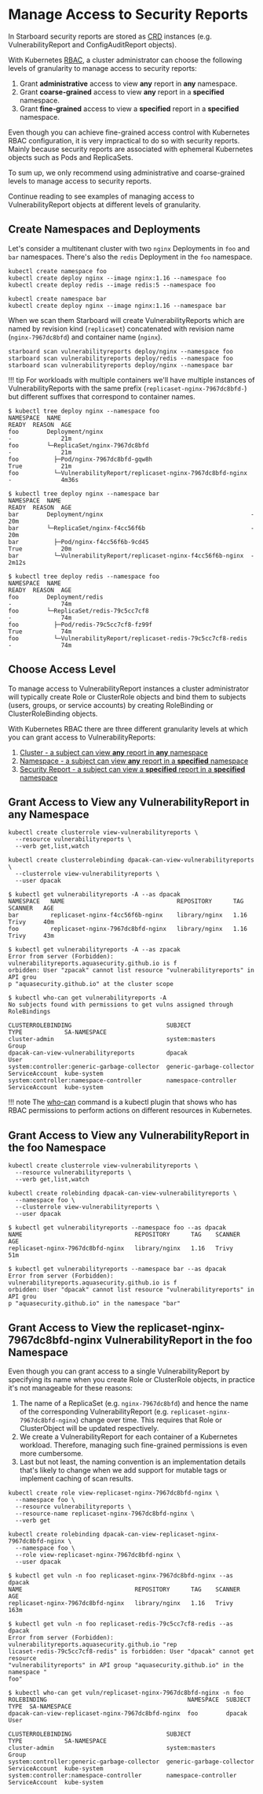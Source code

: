# Manage Access to Security Reports

In Starboard security reports are stored as [CRD] instances (e.g. VulnerabilityReport and ConfigAuditReport objects).

With Kubernetes [RBAC], a cluster administrator can choose the following levels of granularity to manage access to
security reports:

1. Grant **administrative** access to view **any** report in **any** namespace.
2. Grant **coarse-grained** access to view **any** report in a **specified** namespace.
3. Grant **fine-grained** access to view a **specified** report in a **specified** namespace.

Even though you can achieve fine-grained access control with Kubernetes RBAC configuration, it is very impractical to do
so with security reports. Mainly because security reports are associated with ephemeral Kubernetes objects such as Pods
and ReplicaSets.

To sum up, we only recommend using administrative and coarse-grained levels to manage access to security reports.

Continue reading to see examples of managing access to VulnerabilityReport objects at different levels of granularity.

## Create Namespaces and Deployments

Let's consider a multitenant cluster with two `nginx` Deployments in `foo` and `bar` namespaces. There's also the
`redis` Deployment in the `foo` namespace.

```
kubectl create namespace foo
kubectl create deploy nginx --image nginx:1.16 --namespace foo
kubectl create deploy redis --image redis:5 --namespace foo
```

```
kubectl create namespace bar
kubectl create deploy nginx --image nginx:1.16 --namespace bar
```

When we scan them Starboard will create VulnerabilityReports which are named by revision kind (`replicaset`)
concatenated with revision name (`nginx-7967dc8bfd`) and container name (`nginx`).

```
starboard scan vulnerabilityreports deploy/nginx --namespace foo
starboard scan vulnerabilityreports deploy/redis --namespace foo
starboard scan vulnerabilityreports deploy/nginx --namespace bar
```

!!! tip
    For workloads with multiple containers we'll have multiple instances of VulnerabilityReports with the same prefix
    (`replicaset-nginx-7967dc8bfd-`) but different suffixes that correspond to container names.

```console
$ kubectl tree deploy nginx --namespace foo
NAMESPACE  NAME                                                       READY  REASON  AGE
foo        Deployment/nginx                                           -              21m
foo        └─ReplicaSet/nginx-7967dc8bfd                              -              21m
foo          ├─Pod/nginx-7967dc8bfd-gqw8h                             True           21m
foo          └─VulnerabilityReport/replicaset-nginx-7967dc8bfd-nginx  -              4m36s
```

```console
$ kubectl tree deploy nginx --namespace bar
NAMESPACE  NAME                                                      READY  REASON  AGE
bar        Deployment/nginx                                          -              20m
bar        └─ReplicaSet/nginx-f4cc56f6b                              -              20m
bar          ├─Pod/nginx-f4cc56f6b-9cd45                             True           20m
bar          └─VulnerabilityReport/replicaset-nginx-f4cc56f6b-nginx  -              2m12s
```



```console
$ kubectl tree deploy redis --namespace foo
NAMESPACE  NAME                                                       READY  REASON  AGE
foo        Deployment/redis                                           -              74m
foo        └─ReplicaSet/redis-79c5cc7cf8                              -              74m
foo          ├─Pod/redis-79c5cc7cf8-fz99f                             True           74m
foo          └─VulnerabilityReport/replicaset-redis-79c5cc7cf8-redis  -              74m
```

## Choose Access Level

To manage access to VulnerabilityReport instances a cluster administrator will typically create Role or ClusterRole
objects and bind them to subjects (users, groups, or service accounts) by creating RoleBinding or ClusterRoleBinding
objects.

With Kubernetes RBAC there are three different granularity levels at which you can grant access to VulnerabilityReports:

1. [Cluster - a subject can view **any** report in **any** namespace](#grant-access-to-view-any-vulnerabilityreport-in-any-namespace)
2. [Namespace - a subject can view **any** report in a **specified** namespace](#grant-access-to-view-any-vulnerabilityreport-in-the-foo-namespace)
3. [Security Report - a subject can view a **specified** report in a **specified** namespace](#grant-access-to-view-the-replicaset-nginx-7967dc8bfd-nginx-vulnerabilityreport-in-the-foo-namespace)

## Grant Access to View any VulnerabilityReport in any Namespace

```
kubectl create clusterrole view-vulnerabilityreports \
  --resource vulnerabilityreports \
  --verb get,list,watch
```

```
kubectl create clusterrolebinding dpacak-can-view-vulnerabilityreports \
  --clusterrole view-vulnerabilityreports \
  --user dpacak
```

```console
$ kubectl get vulnerabilityreports -A --as dpacak
NAMESPACE   NAME                                REPOSITORY      TAG    SCANNER   AGE
bar         replicaset-nginx-f4cc56f6b-nginx    library/nginx   1.16   Trivy     40m
foo         replicaset-nginx-7967dc8bfd-nginx   library/nginx   1.16   Trivy     43m
```

```console
$ kubectl get vulnerabilityreports -A --as zpacak
Error from server (Forbidden): vulnerabilityreports.aquasecurity.github.io is f
orbidden: User "zpacak" cannot list resource "vulnerabilityreports" in API grou
p "aquasecurity.github.io" at the cluster scope
```

```console
$ kubectl who-can get vulnerabilityreports -A
No subjects found with permissions to get vulns assigned through RoleBindings

CLUSTERROLEBINDING                           SUBJECT                    TYPE            SA-NAMESPACE
cluster-admin                                system:masters             Group
dpacak-can-view-vulnerabilityreports         dpacak                     User
system:controller:generic-garbage-collector  generic-garbage-collector  ServiceAccount  kube-system
system:controller:namespace-controller       namespace-controller       ServiceAccount  kube-system
```

!!! note
    The [who-can] command is a kubectl plugin that shows who has RBAC permissions to perform actions on different
    resources in Kubernetes.

## Grant Access to View any VulnerabilityReport in the foo Namespace

```
kubectl create clusterrole view-vulnerabilityreports \
  --resource vulnerabilityreports \
  --verb get,list,watch
```

```
kubectl create rolebinding dpacak-can-view-vulnerabilityreports \
  --namespace foo \
  --clusterrole view-vulnerabilityreports \
  --user dpacak
```

```console
$ kubectl get vulnerabilityreports --namespace foo --as dpacak
NAME                                REPOSITORY      TAG    SCANNER   AGE
replicaset-nginx-7967dc8bfd-nginx   library/nginx   1.16   Trivy     51m
```

```console
$ kubectl get vulnerabilityreports --namespace bar --as dpacak
Error from server (Forbidden): vulnerabilityreports.aquasecurity.github.io is f
orbidden: User "dpacak" cannot list resource "vulnerabilityreports" in API grou
p "aquasecurity.github.io" in the namespace "bar"
```

## Grant Access to View the replicaset-nginx-7967dc8bfd-nginx VulnerabilityReport in the foo Namespace

Even though you can grant access to a single VulnerabilityReport by specifying its name when you create Role or
ClusterRole objects, in practice it's not manageable for these reasons:

1. The name of a ReplicaSet (e.g. `nginx-7967dc8bfd`) and hence the name of the corresponding VulnerabilityReport (e.g.
   `replicaset-nginx-7967dc8bfd-nginx`) change over time. This requires that Role or ClusterObject will be updated
   respectively.
2. We create a VulnerabilityReport for each container of a Kubernetes workload. Therefore, managing such fine-grained
   permissions is even more cumbersome.
3. Last but not least, the naming convention is an implementation details that's likely to change when we add support
   for mutable tags or implement caching of scan results.

```
kubectl create role view-replicaset-nginx-7967dc8bfd-nginx \
  --namespace foo \
  --resource vulnerabilityreports \
  --resource-name replicaset-nginx-7967dc8bfd-nginx \
  --verb get
```

```
kubectl create rolebinding dpacak-can-view-replicaset-nginx-7967dc8bfd-nginx \
  --namespace foo \
  --role view-replicaset-nginx-7967dc8bfd-nginx \
  --user dpacak
```

```console
$ kubectl get vuln -n foo replicaset-nginx-7967dc8bfd-nginx --as dpacak
NAME                                REPOSITORY      TAG    SCANNER   AGE
replicaset-nginx-7967dc8bfd-nginx   library/nginx   1.16   Trivy     163m
```

```console
$ kubectl get vuln -n foo replicaset-redis-79c5cc7cf8-redis --as dpacak
Error from server (Forbidden): vulnerabilityreports.aquasecurity.github.io "rep
licaset-redis-79c5cc7cf8-redis" is forbidden: User "dpacak" cannot get resource
"vulnerabilityreports" in API group "aquasecurity.github.io" in the namespace "
foo"
```

```console
$ kubectl who-can get vuln/replicaset-nginx-7967dc8bfd-nginx -n foo
ROLEBINDING                                        NAMESPACE  SUBJECT  TYPE  SA-NAMESPACE
dpacak-can-view-replicaset-nginx-7967dc8bfd-nginx  foo        dpacak   User

CLUSTERROLEBINDING                           SUBJECT                    TYPE            SA-NAMESPACE
cluster-admin                                system:masters             Group
system:controller:generic-garbage-collector  generic-garbage-collector  ServiceAccount  kube-system
system:controller:namespace-controller       namespace-controller       ServiceAccount  kube-system
```

[CRD]: ../crds/index.md
[RBAC]: https://kubernetes.io/docs/reference/access-authn-authz/rbac/
[who-can]: https://github.com/aquasecurity/kubectl-who-can

